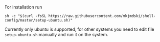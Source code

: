 For installation run

`sh -c "$(curl -fsSL https://raw.githubusercontent.com/mkjmdski/shell-config/master/setup-ubuntu.sh)"`

Currently only ubuntu is supported, for other systems you need to edit file `setup-ubuntu.sh` manually and run it on the system.